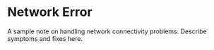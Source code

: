 # Network Error

A sample note on handling network connectivity problems. Describe symptoms and fixes here.
